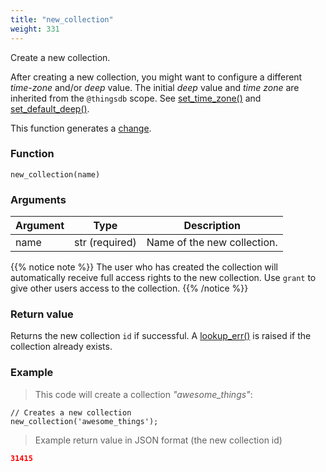 ```yaml
---
title: "new_collection"
weight: 331
---
```


Create a new collection.

After creating a new collection, you might want to configure a different *time-zone* and/or *deep* value. The initial *deep* value and *time zone* are inherited from the `@thingsdb` scope.
See [set_time_zone()](../set_time_zone) and [set_default_deep()](../set_default_deep).

This function generates a [change](../../overview/changes).

### Function

`new_collection(name)`

### Arguments

Argument | Type | Description
--------- | ----------- | -----------
name | str (required) | Name of the new collection.

{{% notice note %}}
The user who has created the collection will automatically receive full
access rights to the new collection.
Use `grant` to give other users access to the collection.
{{% /notice %}}

### Return value

Returns the new collection `id` if successful. A [lookup_err()](../../errors/lookup_err) is raised
if the collection already exists.

### Example

> This code will create a collection *"awesome_things"*:

```thingsdb,should_pass,@t
// Creates a new collection
new_collection('awesome_things');
```

> Example return value in JSON format (the new collection id)

```json
31415
```
